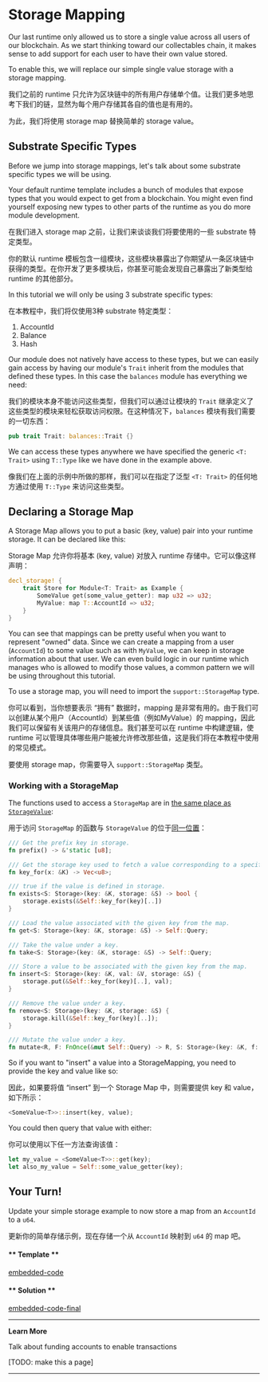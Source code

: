 Storage Mapping
===

Our last runtime only allowed us to store a single value across all users of our blockchain. As we start thinking toward our collectables chain, it makes sense to add support for each user to have their own value stored.

To enable this, we will replace our simple single value storage with a storage mapping.

我们之前的 runtime 只允许为区块链中的所有用户存储单个值。让我们更多地思考下我们的链，显然为每个用户存储其各自的值也是有用的。

为此，我们将使用 storage map 替换简单的 storage value。

## Substrate Specific Types

Before we jump into storage mappings, let's talk about some substrate specific types we will be using.

Your default runtime template includes a bunch of modules that expose types that you would expect to get from a blockchain. You might even find yourself exposing new types to other parts of the runtime as you do more module development.

在我们进入 storage map 之前，让我们来谈谈我们将要使用的一些 substrate 特定类型。

你的默认 runtime 模板包含一组模块，这些模块暴露出了你期望从一条区块链中获得的类型。在你开发了更多模块后，你甚至可能会发现自己暴露出了新类型给 runtime 的其他部分。

In this tutorial we will only be using 3 substrate specific types:

在本教程中，我们将仅使用3种 substrate 特定类型：

 1. AccountId
 2. Balance
 3. Hash

Our module does not natively have access to these types, but we can easily gain access by having our module's `Trait` inherit from the modules that defined these types. In this case the `balances` module has everything we need:

我们的模块本身不能访问这些类型，但我们可以通过让模块的 `Trait` 继承定义了这些类型的模块来轻松获取访问权限。在这种情况下，`balances` 模块有我们需要的一切东西：

```rust
pub trait Trait: balances::Trait {}
```

We can access these types anywhere we have specified the generic `<T: Trait>` using `T::Type` like we have done in the example above.

像我们在上面的示例中所做的那样，我们可以在指定了泛型 `<T: Trait>` 的任何地方通过使用 `T::Type` 来访问这些类型。

## Declaring a Storage Map

A Storage Map allows you to put a basic (key, value) pair into your runtime storage. It can be declared like this:

Storage Map 允许你将基本 (key, value) 对放入 runtime 存储中。它可以像这样声明：

```rust
decl_storage! {
    trait Store for Module<T: Trait> as Example {
        SomeValue get(some_value_getter): map u32 => u32;
        MyValue: map T::AccountId => u32;
    }
}
```

You can see that mappings can be pretty useful when you want to represent "owned" data. Since we can create a mapping from a user (`AccountId`) to some value such as with `MyValue`, we can keep in storage information about that user. We can even build logic in our runtime which manages who is allowed to modify those values, a common pattern we will be using throughout this tutorial.

To use a storage map, you will need to import the `support::StorageMap` type.

你可以看到，当你想要表示 “拥有” 数据时，mapping 是非常有用的。由于我们可以创建从某个用户（AccountId）到某些值（例如MyValue）的 mapping，因此我们可以保留有关该用户的存储信息。我们甚至可以在 runtime 中构建逻辑，使 runtime 可以管理具体哪些用户能被允许修改那些值，这是我们将在本教程中使用的常见模式。

要使用 storage map，你需要导入 `support::StorageMap` 类型。

### Working with a StorageMap

The functions used to access a `StorageMap` are in [the same place as `StorageValue`](https://github.com/paritytech/substrate/blob/master/srml/support/src/storage/generator.rs#L162):

用于访问 `StorageMap` 的函数与 `StorageValue` 的位于[同一位置](https://github.com/paritytech/substrate/blob/master/srml/support/src/storage/generator.rs#L162)：

```rust
/// Get the prefix key in storage.
fn prefix() -> &'static [u8];

/// Get the storage key used to fetch a value corresponding to a specific key.
fn key_for(x: &K) -> Vec<u8>;

/// true if the value is defined in storage.
fn exists<S: Storage>(key: &K, storage: &S) -> bool {
    storage.exists(&Self::key_for(key)[..])
}

/// Load the value associated with the given key from the map.
fn get<S: Storage>(key: &K, storage: &S) -> Self::Query;

/// Take the value under a key.
fn take<S: Storage>(key: &K, storage: &S) -> Self::Query;

/// Store a value to be associated with the given key from the map.
fn insert<S: Storage>(key: &K, val: &V, storage: &S) {
    storage.put(&Self::key_for(key)[..], val);
}

/// Remove the value under a key.
fn remove<S: Storage>(key: &K, storage: &S) {
    storage.kill(&Self::key_for(key)[..]);
}

/// Mutate the value under a key.
fn mutate<R, F: FnOnce(&mut Self::Query) -> R, S: Storage>(key: &K, f: F, storage: &S) -> R;
```

So if you want to "insert" a value into a StorageMapping, you need to provide the key and value like so:

因此，如果要将值 “insert” 到一个 Storage Map 中，则需要提供 key 和 value，如下所示：

```rust
<SomeValue<T>>::insert(key, value);
```

You could then query that value with either:

你可以使用以下任一方法查询该值：

```rust
let my_value = <SomeValue<T>>::get(key);
let also_my_value = Self::some_value_getter(key);
```

## Your Turn!

Update your simple storage example to now store a map from an `AccountId` to a `u64`.

更新你的简单存储示例，现在存储一个从 `AccountId` 映射到 `u64` 的 map 吧。

<!-- tabs:start -->

#### ** Template **

[embedded-code](./assets/1.4-template.rs ':include :type=code embed-template')

#### ** Solution **

[embedded-code-final](./assets/1.4-finished-code.rs ':include :type=code embed-final')

<!-- tabs:end -->

---
**Learn More**

Talk about funding accounts to enable transactions

[TODO: make this a page]

---
